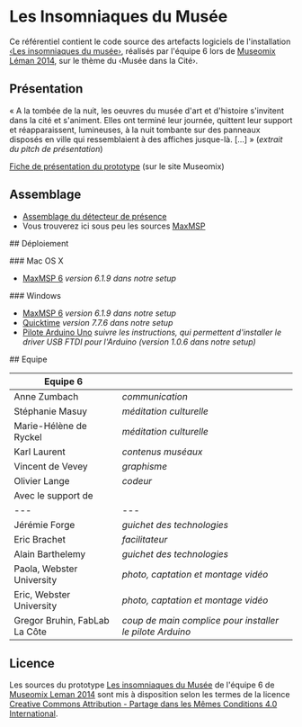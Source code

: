 # Les Insomniaques du Musée

Ce référentiel contient le code source des artefacts logiciels de l'installation [‹Les insomniaques du musée›](http://www.museomix.org/prototypes/les-insomniaquesdumusee/), réalisés par l'équipe 6 lors de [Museomix Léman 2014](http://leman.museomix.ch/), sur le thème du ‹Musée dans la Cité›.

## Présentation

« A la tombée de la nuit, les oeuvres du musée d'art et d'histoire s'invitent dans la cité et s'animent. Elles ont terminé leur journée, quittent leur support et réapparaissent, lumineuses, à la nuit tombante sur des panneaux disposés en ville qui ressemblaient à des affiches jusque-là. \[…\] » (_extrait du pitch de présentation_)

[Fiche de présentation du prototype](http://www.museomix.org/prototypes/les-insomniaquesdumusee/) (sur le site Museomix)

## Assemblage

* [Assemblage du détecteur de présence](code/detecteur-presence)
* Vous trouverez ici sous peu les sources [MaxMSP](https://cycling74.com/products/max/)

## Déploiement

### Mac OS X

* [MaxMSP 6](https://cycling74.com/downloads/older/) _version 6.1.9 dans notre setup_

### Windows

* [MaxMSP 6](https://cycling74.com/downloads/older/) _version 6.1.9 dans notre setup_
* [Quicktime](http://support.apple.com/downloads/#quicktime) _version 7.7.6 dans notre setup_
* [Pilote Arduino Uno](http://arduino.cc/en/guide/windows) _suivre les instructions, qui permettent d'installer le driver USB FTDI pour l'Arduino (version 1.0.6 dans notre setup)_

## Equipe

|Equipe 6| |
|---|---|
|Anne Zumbach|_communication_|
|Stéphanie Masuy|_méditation culturelle_|
|Marie-Hélène de Ryckel|_méditation culturelle_|
|Karl Laurent|_contenus muséaux_|
|Vincent de Vevey|_graphisme_|
|Olivier Lange|_codeur_|
|Avec le support de| |
|---|---|
|Jérémie Forge|_guichet des technologies_|
|Eric Brachet|_facilitateur_|
|Alain Barthelemy|_guichet des technologies_|
|Paola, Webster University|_photo, captation et montage vidéo_|
|Eric, Webster University|_photo, captation et montage vidéo_|
|Gregor Bruhin, FabLab La Côte|_coup de main complice pour installer le pilote Arduino_|

## Licence

Les sources du prototype [Les insomniaques du Musée](http://www.museomix.org/prototypes/les-insomniaquesdumusee/) de l'équipe 6 de [Museomix Leman 2014](http://www.museomix.org/localisation/geneve-2014/) sont mis à disposition selon les termes de la licence [Creative Commons Attribution - Partage dans les Mêmes Conditions 4.0 International](http://creativecommons.org/licenses/by-sa/4.0/).
